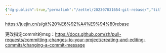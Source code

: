 ```yaml
---
{"dg-publish":true,"permalink":"/zettel/202307031654-git-rebase/","title":202307031654,"created":"2023-07-03T16:54:25+08:00"}
---
```



https://juejin.cn/s/git%20%E6%92%A4%E9%94%80rebase

更改指定commit的msg：https://docs.github.com/zh/pull-requests/committing-changes-to-your-project/creating-and-editing-commits/changing-a-commit-message